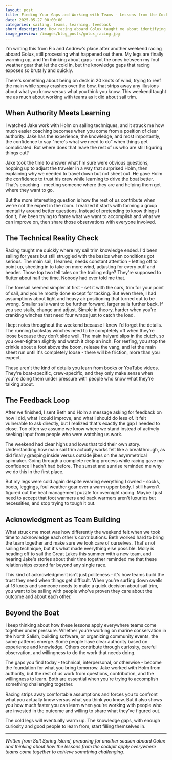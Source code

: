 ```yaml
---
layout: post
title: Finding Your Gaps and Working with Teams - Lessons from the Cockpit
date: 2025-05-27 00:00:00
categories: sailing, teams, learning, feedback
short_description: How racing aboard Golux taught me about identifying knowledge gaps, receiving feedback, and building team dynamics both on the water and beyond.
image_preview: /images/blog_posts/golux_racing.jpg
---
```


I'm writing this from Flo and Andrew's place after another weekend racing aboard Golux, still processing what happened out there. My legs are finally warming up, and I'm thinking about gaps - not the ones between my foul weather gear that let the cold in, but the knowledge gaps that racing exposes so brutally and quickly.

There's something about being on deck in 20 knots of wind, trying to reef the main while spray crashes over the bow, that strips away any illusions about what you know versus what you think you know. This weekend taught me as much about working with teams as it did about sail trim.

## When Authority Meets Learning

I watched Jake work with Holm on sailing techniques, and it struck me how much easier coaching becomes when you come from a position of clear authority. Jake has the experience, the knowledge, and most importantly, the confidence to say "here's what we need to do" when things get complicated. But where does that leave the rest of us who are still figuring things out?

Jake took the time to answer what I'm sure were obvious questions, hopping up to adjust the traveler in a way that surprised Holm, then explaining why we needed to travel down but not sheet out. He gave Holm the confidence to trust his crew while learning to drive the boat better. That's coaching - meeting someone where they are and helping them get where they want to go.

But the more interesting question is how the rest of us contribute when we're not the expert in the room. I realized it starts with forming a group mentality around better questions. Instead of pretending to know things I don't, I've been trying to frame what we want to accomplish and what we can improve on, then share those observations with everyone involved.

## The Technical Reality Check

Racing taught me quickly where my sail trim knowledge ended. I'd been sailing for years but still struggled with the basics when conditions got serious. The main sail, I learned, needs constant attention - letting off to point up, sheeting in to take on more wind, adjusting for every puff and header. Those top two tell tales on the trailing edge? They're supposed to flutter about half the time. Nobody had ever told me that.

The foresail seemed simpler at first - set it with the cars, trim for your point of sail, and you're mostly done except for tacking. But even there, I had assumptions about light and heavy air positioning that turned out to be wrong. Smaller sails want to be further forward, larger sails further back. If you see stalls, change and adjust. Simple in theory, harder when you're cranking winches that need four wraps just to catch the load.

I kept notes throughout the weekend because I knew I'd forget the details. The running backstay winches need to be completely off when they're loose because they don't slide well. The main halyard slips in the clutch, so you over-tighten slightly and watch it drop an inch. For reefing, you stop the crinkle about a foot above the boom, release the vang, and let the main sheet run until it's completely loose - there will be friction, more than you expect.

These aren't the kind of details you learn from books or YouTube videos. They're boat-specific, crew-specific, and they only make sense when you're doing them under pressure with people who know what they're talking about.

## The Feedback Loop

After we finished, I sent Beth and Holm a message asking for feedback on how I did, what I could improve, and what I should do less of. It felt vulnerable to ask directly, but I realized that's exactly the gap I needed to close. Too often we assume we know where we stand instead of actively seeking input from people who were watching us work.

The weekend had clear highs and lows that told their own story. Understanding how main sail trim actually works felt like a breakthrough, as did finally grasping inside versus outside jibes on the asymmetrical spinnaker. Going through a complete reefing process while racing gave me confidence I hadn't had before. The sunset and sunrise reminded me why we do this in the first place.

But my legs were cold again despite wearing everything I owned - socks, boots, leggings, foul weather gear over a warm upper body. I still haven't figured out the heat management puzzle for overnight racing. Maybe I just need to accept that foot warmers and back warmers aren't luxuries but necessities, and stop trying to tough it out.

## Acknowledgment as Team Building

What struck me most was how differently the weekend felt when we took time to acknowledge each other's contributions. Beth worked hard to bring the team together and make sure we took care of ourselves. That's not sailing technique, but it's what made everything else possible. Molly is heading off to sail the Great Lakes this summer with a new team, and hearing Jake's stories about their time together reminded me that these relationships extend far beyond any single race.

This kind of acknowledgment isn't just politeness - it's how teams build the trust they need when things get difficult. When you're surfing down swells at 18 knots and someone needs to make a quick decision about sail trim, you want to be sailing with people who've proven they care about the outcome and about each other.

## Beyond the Boat

I keep thinking about how these lessons apply everywhere teams come together under pressure. Whether you're working on marine conservation in the North Salish, building software, or organizing community events, the same patterns emerge. Some people have clear authority based on experience and knowledge. Others contribute through curiosity, careful observation, and willingness to do the work that needs doing.

The gaps you find today - technical, interpersonal, or otherwise - become the foundation for what you bring tomorrow. Jake worked with Holm from authority, but the rest of us work from questions, contribution, and the willingness to learn. Both are essential when you're trying to accomplish something challenging together.

Racing strips away comfortable assumptions and forces you to confront what you actually know versus what you think you know. But it also shows you how much faster you can learn when you're working with people who are invested in the outcome and willing to share what they've figured out.

The cold legs will eventually warm up. The knowledge gaps, with enough curiosity and good people to learn from, start filling themselves in.

---

*Written from Salt Spring Island, preparing for another season aboard Golux and thinking about how the lessons from the cockpit apply everywhere teams come together to achieve something challenging.*